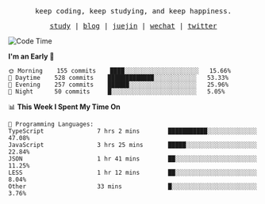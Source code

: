 <p align="center">
  <samp>
    <span>keep coding, keep studying, and keep happiness.</span>
  </samp>
</p>

<p align="center">
  <samp>
    <a href="https://github.com/ouduidui/fe-study">study</a> |
    <a href="https://deweyou.me">blog</a>  |
    <a href="https://juejin.cn/user/4309700183594366">juejin</a> |
    <a href="https://user-images.githubusercontent.com/54696834/165071004-6509e3f2-90c3-448c-9d92-3da42b0c2021.jpeg">wechat</a> |
    <a href="https://twitter.com/ouduidui">twitter</a>
  </samp>
</p>

<!--START_SECTION:waka-->
![Code Time](http://img.shields.io/badge/Code%20Time-2%2C371%20hrs%2043%20mins-blue)

**I'm an Early 🐤** 

```text
🌞 Morning    155 commits    ████░░░░░░░░░░░░░░░░░░░░░   15.66% 
🌆 Daytime    528 commits    █████████████░░░░░░░░░░░░   53.33% 
🌃 Evening    257 commits    ██████░░░░░░░░░░░░░░░░░░░   25.96% 
🌙 Night      50 commits     █░░░░░░░░░░░░░░░░░░░░░░░░   5.05%

```


📊 **This Week I Spent My Time On** 

```text
💬 Programming Languages: 
TypeScript               7 hrs 2 mins        ███████████░░░░░░░░░░░░░░   47.08% 
JavaScript               3 hrs 25 mins       █████░░░░░░░░░░░░░░░░░░░░   22.84% 
JSON                     1 hr 41 mins        ██░░░░░░░░░░░░░░░░░░░░░░░   11.25% 
LESS                     1 hr 12 mins        ██░░░░░░░░░░░░░░░░░░░░░░░   8.04% 
Other                    33 mins             █░░░░░░░░░░░░░░░░░░░░░░░░   3.76%

```


<!--END_SECTION:waka-->
